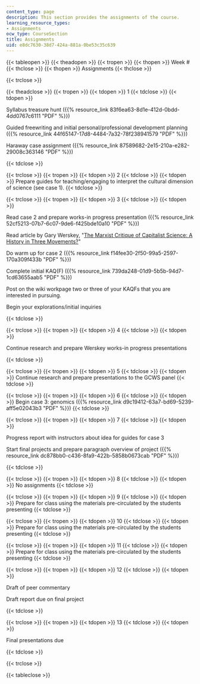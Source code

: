 ```yaml
---
content_type: page
description: This section provides the assignments of the course.
learning_resource_types:
- Assignments
ocw_type: CourseSection
title: Assignments
uid: e8dc7630-38d7-424a-881a-0be53c35c639
---
```


{{< tableopen >}}
{{< theadopen >}}
{{< tropen >}}
{{< thopen >}}
Week #
{{< thclose >}}
{{< thopen >}}
Assignments
{{< thclose >}}

{{< trclose >}}

{{< theadclose >}}
{{< tropen >}}
{{< tdopen >}}
1
{{< tdclose >}}
{{< tdopen >}}


Syllabus treasure hunt ({{% resource_link 83f6ea63-8d1e-412d-0bdd-4dd0767c6111 "PDF" %}})

Guided freewriting and initial personal/professional development planning ({{% resource_link 44f65147-17d8-4484-7a32-78f238941579 "PDF" %}})

Haraway case assignment ({{% resource_link 87589682-2e15-210a-e282-29008c363146 "PDF" %}})


{{< tdclose >}}

{{< trclose >}}
{{< tropen >}}
{{< tdopen >}}
2
{{< tdclose >}}
{{< tdopen >}}
Prepare guides for teaching/engaging to interpret the cultural dimension of science (see case 1).
{{< tdclose >}}

{{< trclose >}}
{{< tropen >}}
{{< tdopen >}}
3
{{< tdclose >}}
{{< tdopen >}}


Read case 2 and prepare works-in progress presentation ({{% resource_link 52cf5213-07b7-6c07-9de6-f425bde10a10 "PDF" %}})

Read article by Gary Werskey, "[The Marxist Critique of Capitalist Science: A History in Three Movements?](http://human-nature.com/science-as-culture/werskey.html)"

Do warm up for case 2 ({{% resource_link f14fee30-2f50-99a5-2597-170a309f433b "PDF" %}})

Complete initial KAQ(F) ({{% resource_link 739da248-01d9-5b5b-94d7-1cd63655aab5 "PDF" %}})

Post on the wiki workpage two or three of your KAQFs that you are interested in pursuing.

Begin your explorations/initial inquiries


{{< tdclose >}}

{{< trclose >}}
{{< tropen >}}
{{< tdopen >}}
4
{{< tdclose >}}
{{< tdopen >}}


Continue research and prepare Werskey works-in progress presentations


{{< tdclose >}}

{{< trclose >}}
{{< tropen >}}
{{< tdopen >}}
5
{{< tdclose >}}
{{< tdopen >}}
Continue research and prepare presentations to the GCWS panel
{{< tdclose >}}

{{< trclose >}}
{{< tropen >}}
{{< tdopen >}}
6
{{< tdclose >}}
{{< tdopen >}}
Begin case 3: genomics ({{% resource_link d9c19412-63a7-bd69-5239-aff5e02043b3 "PDF" %}})
{{< tdclose >}}

{{< trclose >}}
{{< tropen >}}
{{< tdopen >}}
7
{{< tdclose >}}
{{< tdopen >}}


Progress report with instructors about idea for guides for case 3

Start final projects and prepare paragraph overview of project ({{% resource_link dc878bb0-c436-8fa9-422b-5858b0673cab "PDF" %}})


{{< tdclose >}}

{{< trclose >}}
{{< tropen >}}
{{< tdopen >}}
8
{{< tdclose >}}
{{< tdopen >}}
No assignments
{{< tdclose >}}

{{< trclose >}}
{{< tropen >}}
{{< tdopen >}}
9
{{< tdclose >}}
{{< tdopen >}}
Prepare for class using the materials pre-circulated by the students presenting
{{< tdclose >}}

{{< trclose >}}
{{< tropen >}}
{{< tdopen >}}
10
{{< tdclose >}}
{{< tdopen >}}
Prepare for class using the materials pre-circulated by the students presenting
{{< tdclose >}}

{{< trclose >}}
{{< tropen >}}
{{< tdopen >}}
11
{{< tdclose >}}
{{< tdopen >}}
Prepare for class using the materials pre-circulated by the students presenting
{{< tdclose >}}

{{< trclose >}}
{{< tropen >}}
{{< tdopen >}}
12
{{< tdclose >}}
{{< tdopen >}}


Draft of peer commentary

Draft report due on final project


{{< tdclose >}}

{{< trclose >}}
{{< tropen >}}
{{< tdopen >}}
13
{{< tdclose >}}
{{< tdopen >}}


Final presentations due


{{< tdclose >}}

{{< trclose >}}

{{< tableclose >}}